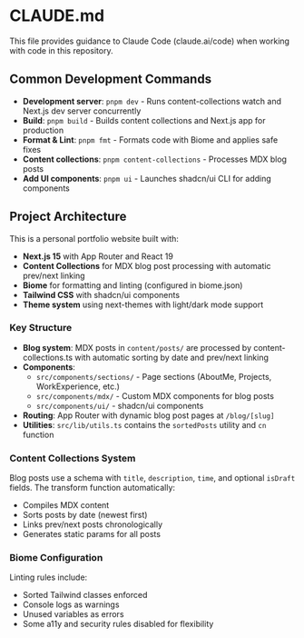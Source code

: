 # CLAUDE.md

This file provides guidance to Claude Code (claude.ai/code) when working with code in this repository.

## Common Development Commands

- **Development server**: `pnpm dev` - Runs content-collections watch and Next.js dev server concurrently
- **Build**: `pnpm build` - Builds content collections and Next.js app for production
- **Format & Lint**: `pnpm fmt` - Formats code with Biome and applies safe fixes
- **Content collections**: `pnpm content-collections` - Processes MDX blog posts
- **Add UI components**: `pnpm ui` - Launches shadcn/ui CLI for adding components

## Project Architecture

This is a personal portfolio website built with:

- **Next.js 15** with App Router and React 19
- **Content Collections** for MDX blog post processing with automatic prev/next linking
- **Biome** for formatting and linting (configured in biome.json)
- **Tailwind CSS** with shadcn/ui components
- **Theme system** using next-themes with light/dark mode support

### Key Structure

- **Blog system**: MDX posts in `content/posts/` are processed by content-collections.ts with automatic sorting by date and prev/next linking
- **Components**:
  - `src/components/sections/` - Page sections (AboutMe, Projects, WorkExperience, etc.)
  - `src/components/mdx/` - Custom MDX components for blog posts
  - `src/components/ui/` - shadcn/ui components
- **Routing**: App Router with dynamic blog post pages at `/blog/[slug]`
- **Utilities**: `src/lib/utils.ts` contains the `sortedPosts` utility and `cn` function

### Content Collections System

Blog posts use a schema with `title`, `description`, `time`, and optional `isDraft` fields. The transform function automatically:

- Compiles MDX content
- Sorts posts by date (newest first)
- Links prev/next posts chronologically
- Generates static params for all posts

### Biome Configuration

Linting rules include:

- Sorted Tailwind classes enforced
- Console logs as warnings
- Unused variables as errors
- Some a11y and security rules disabled for flexibility
